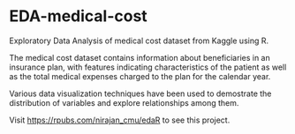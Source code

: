 # EDA-medical-cost
Exploratory Data Analysis of medical cost dataset from Kaggle using R.

The medical cost dataset contains information about beneficiaries in an insurance plan, with features indicating characteristics of the patient as well as the total medical expenses charged to the plan for the calendar year.

Various data visualization techniques have been used to demostrate the distribution of variables and explore relationships among them.

Visit https://rpubs.com/nirajan_cmu/edaR to see this project.



